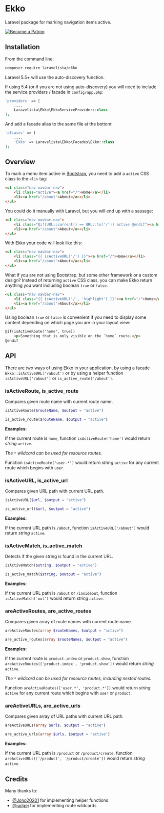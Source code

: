 # Ekko

Laravel package for marking navigation items active.

[![Become a Patron](https://img.shields.io/badge/Becoma%20a-Patron-f96854.svg?style=for-the-badge)](https://www.patreon.com/laravelista)

## Installation

From the command line:

```bash
composer require laravelista/ekko
```

Laravel 5.5+ will use the auto-discovery function.

If using 5.4 (or if you are not using auto-discovery) you will need to include the service providers / facade in `config/app.php`:

```php
'providers' => [
    ...,
    Laravelista\Ekko\EkkoServiceProvider::class
];
```

And add a facade alias to the same file at the bottom:

```php
'aliases' => [
    ...,
    'Ekko' => Laravelista\Ekko\Facades\Ekko::class
];
```

## Overview

To mark a menu item active in [Bootstrap](http://getbootstrap.com/components/#navbar), you need to add a `active` CSS class to the `<li>` tag:

```html
<ul class="nav navbar-nav">
    <li class="active"><a href="/">Home</a></li>
    <li><a href="/about">About</a></li>
</ul>
```

You could do it manually with Laravel, but you will end up with a sausage:

```html
<ul class="nav navbar-nav">
    <li class="@if(URL::current() == URL::to('/')) active @endif"><a href="/">Home</a></li>
    <li><a href="/about">About</a></li>
</ul>
```

With Ekko your code will look like this:

```html
<ul class="nav navbar-nav">
    <li class="{{ isActiveURL('/') }}"><a href="/">Home</a></li>
    <li><a href="/about">About</a></li>
</ul>
```

What if you are not using Bootstrap, but some other framework or a custom design? Instead of returning `active` CSS class, you can make Ekko return anything you want including boolean `true` or `false`:

```html
<ul class="nav navbar-nav">
    <li class="{{ isActiveURL('/', 'highlight') }}"><a href="/">Home</a></li>
    <li><a href="/about">About</a></li>
</ul>
```

Using boolean `true` or `false` is convenient if you need to display some content depending on which page you are in your layout view:

```html
@if(isActiveRoute('home', true))
    <p>Something that is only visible on the `home` route.</p>
@endif
```

## API

There are two ways of using Ekko in your application, by using a facade `Ekko::isActiveURL('/about')` or by using a helper function `isActiveURL('/about')` or `is_active_route('/about')`.

### isActiveRoute, is_active_route

Compares given route name with current route name.

```php
isActiveRoute($routeName, $output = "active")
```

```php
is_active_route($routeName, $output = "active")
```

**Examples:**

If the current route is `home`, function `isActiveRoute('home')` would return *string* `active`.

_The `*` wildcard can be used for resource routes._

Function `isActiveRoute('user.*')` would return *string* `active` for any current route which begins with `user`.

### isActiveURL, is_active_url

Compares given URL path with current URL path.

```php
isActiveURL($url, $output = "active")
```

```php
is_active_url($url, $output = "active")
```

**Examples:**

If the current URL path is `/about`, function `isActiveURL('/about')` would return *string* `active`.

### isActiveMatch, is_active_match

Detects if the given string is found in the current URL.

```php
isActiveMatch($string, $output = "active")
```

```php
is_active_match($string, $output = "active")
```

**Examples:**

If the current URL path is `/about` or `/insideout`, function `isActiveMatch('out')` would return *string* `active`.

### areActiveRoutes, are_active_routes

Compares given array of route names with current route name.

```php
areActiveRoutes(array $routeNames, $output = "active")
```

```php
are_active_routes(array $routeNames, $output = "active")
```

**Examples:**

If the current route is `product.index` or `product.show`, function `areActiveRoutes(['product.index', 'product.show'])` would return *string* `active`.

_The `*` wildcard can be used for resource routes, including nested routes._

Function `areActiveRoutes(['user.*', 'product.*'])` would return *string* `active` for any current route which begins with `user` or `product`.

### areActiveURLs, are_active_urls

Compares given array of URL paths with current URL path.

```php
areActiveURLs(array $urls, $output = "active")
```

```php
are_active_urls(array $urls, $output = "active")
```

**Examples:**

If the current URL path is `/product` or `/product/create`, function `areActiveURLs(['/product', '/product/create'])` would return *string* `active`.

## Credits

Many thanks to:

- [@Jono20201](https://github.com/Jono20201) for implementing helper functions
- [@judgej](https://github.com/judgej) for implementing route wildcards
